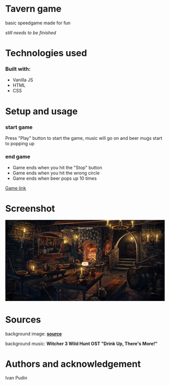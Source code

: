 # Tavern game

basic speedgame made for fun

_still needs to be finished_

# Technologies used

### Built with:

- Vanilla JS
- HTML
- CSS

# Setup and usage

### start game

Press "Play" button to start the game, music will go on and beer mugs start to popping up

### end game

- Game ends when you hit the "Stop" button
- Game ends when you hit the wrong circle
- Game ends when beer pops up 10 times

[Game link](https://public.bc.fi/s2300108/speedgame/)

# Screenshot

![screenshot](content/webpage_screenshot.png)

# Sources

background image: [**source**](https://rare-gallery.com/838466-tavern-the-witcher-3-wild-hunt-men.html)

background music: **Witcher 3 Wild Hunt OST "Drink Up, There's More!"**

# Authors and acknowledgement

Ivan Pudin
